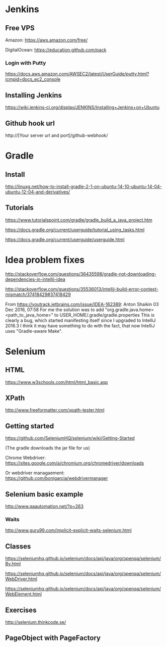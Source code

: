 # Jenkins 

## Free VPS

Amazon:
https://aws.amazon.com/free/

DigitalOcean:
https://education.github.com/pack

### Login with Putty

https://docs.aws.amazon.com/AWSEC2/latest/UserGuide/putty.html?icmpid=docs_ec2_console

## Installing Jenkins 

https://wiki.jenkins-ci.org/display/JENKINS/Installing+Jenkins+on+Ubuntu

## Github hook url

http://[Your server url and port]/github-webhook/

# Gradle

## Install

http://linuxg.net/how-to-install-gradle-2-1-on-ubuntu-14-10-ubuntu-14-04-ubuntu-12-04-and-derivatives/

## Tutorials 

https://www.tutorialspoint.com/gradle/gradle_build_a_java_project.htm

https://docs.gradle.org/current/userguide/tutorial_using_tasks.html

https://docs.gradle.org/current/userguide/userguide.html

# Idea problem fixes

http://stackoverflow.com/questions/36435598/gradle-not-downloading-dependencies-in-intellij-idea

http://stackoverflow.com/questions/35536013/intellij-build-error-context-mismatch/37418429#37418429

From https://youtrack.jetbrains.com/issue/IDEA-162389:
Anton Shaikin  03 Dec 2016, 07:58
For me the solution was to add "org.gradle.java.home=<path_to_java_home>" to USER_HOME/.gradle/gradle.properties
This is clearly a bug, which started manifesting itself since I upgraded to IntelliJ 2016.3 I think it may have something to do with the fact, that now IntelliJ uses "Gradle-aware Make".


# Selenium

## HTML 

https://www.w3schools.com/html/html_basic.asp

## XPath

http://www.freeformatter.com/xpath-tester.html

## Getting started

https://github.com/SeleniumHQ/selenium/wiki/Getting-Started

(The gradle downloads the jar file for us)

Chrome Webdriver: https://sites.google.com/a/chromium.org/chromedriver/downloads

Or webdriver managaement: https://github.com/bonigarcia/webdrivermanager

## Selenium basic example

http://www.qaautomation.net/?p=263

### Waits

http://www.guru99.com/implicit-explicit-waits-selenium.html

## Classes

https://seleniumhq.github.io/selenium/docs/api/java/org/openqa/selenium/By.html

https://seleniumhq.github.io/selenium/docs/api/java/org/openqa/selenium/WebDriver.html

https://seleniumhq.github.io/selenium/docs/api/java/org/openqa/selenium/WebElement.html

## Exercises 

http://selenium.thinkcode.se/


## PageObject with PageFactory

